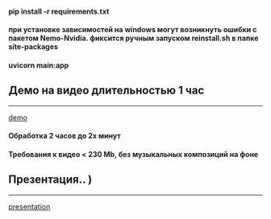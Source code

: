 #### pip install -r requirements.txt
#### при установке зависимостей на windows могут возникнуть ошибки с пакетом Nemo-Nvidia. фиксится ручным запуском reinstall.sh в папке site-packages

#### uvicorn main:app

## Демо на видео длительностью 1 час 

---

[demo](https://www.youtube.com/watch?v=aDGq0TzJrqc "demo 1h video")

#### Обработка 2 часов до 2х минут 

#### Требования к видео < 230 Mb, без музыкальных композиций на фоне

## Презентация.. ) 

---

[presentation](https://docs.google.com/presentation/d/1_UAX2Y9y2yuSZxQxVFmaaiffL0y7gkS9/edit?usp=sharing&ouid=112844964734891770101&rtpof=true&sd=true "presentation")
